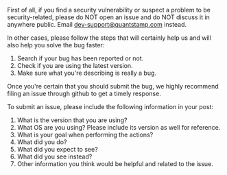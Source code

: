 
First of all, if you find a security vulnerability or suspect a problem to be security-related, 
please do NOT open an issue and do NOT discuss it in anywhere public. 
Email dev-support@quantstamp.com instead.

In other cases, 
please follow the steps that will certainly help us and will also help you solve the bug faster:
1. Search if your bug has been reported or not. 
2. Check if you are using the latest version.
3. Make sure what you're describing is really a bug.


Once you're certain that you should submit the bug, 
we highly recommend filing an issue through github to get a timely response. 

To submit an issue, please include the following information in your post:
1. What is the version that you are using?
2. What OS are you using? Please include its version as well for reference.
3. What is your goal when performing the actions?
4. What did you do?
5. What did you expect to see?
6. What did you see instead?
7. Other information you think would be helpful and related to the issue.
